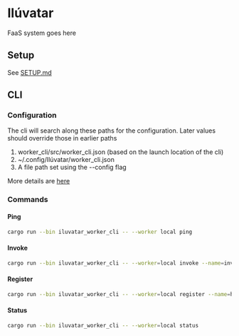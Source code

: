 # Ilúvatar

FaaS system goes here

## Setup

See [SETUP.md](docs/SETUP.md)

## CLI

### Configuration

The cli will search along these paths for the configuration.
Later values should override those in earlier paths

1. worker_cli/src/worker_cli.json (based on the launch location of the cli)
1. ~/.config/Ilúvatar/worker_cli.json
1. A file path set using the --config flag

More details are [here](docs/DOCS.md)

### Commands

#### Ping

```bash
cargo run --bin iluvatar_worker_cli -- --worker local ping
```


#### Invoke

```bash
cargo run --bin iluvatar_worker_cli -- --worker=local invoke --name=invoke
```

#### Register

```bash
cargo run --bin iluvatar_worker_cli -- --worker=local register --name=helo
```

#### Status

```bash
cargo run --bin iluvatar_worker_cli -- --worker=local status
```